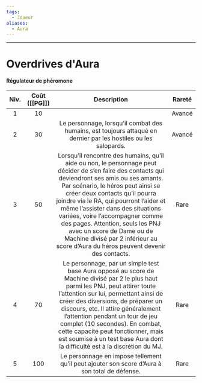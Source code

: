 ```yaml
---
tags:
  - Joueur
aliases:
  - Aura
---
```

___
# Overdrives d'Aura
**Régulateur de phéromone**

| Niv. | Coût ([[PG]]) |                                                                                                                                                                                                                                           Description                                                                                                                                                                                                                                           | Rareté |
| :--: | :-----------: | :---------------------------------------------------------------------------------------------------------------------------------------------------------------------------------------------------------------------------------------------------------------------------------------------------------------------------------------------------------------------------------------------------------------------------------------------------------------------------------------------: | :----: |
|  1   |      10       |                                                                                                                                                                                                                                                                                                                                                                                                                                                                                                 | Avancé |
|  2   |      30       |                                                                                                                                                                                         Le personnage, lorsqu’il combat des humains, est toujours attaqué en dernier par les hostiles ou les salopards.                                                                                                                                                                                         | Avancé |
|  3   |      50       | Lorsqu’il rencontre des humains, qu’il aide ou non, le personnage peut décider de s’en faire des contacts qui deviendront ses amis ou ses amants. Par scénario, le héros peut ainsi se créer deux contacts qu’il pourra joindre via le RA, qui pourront l’aider et même l’assister dans des situations variées, voire l’accompagner comme des pages. Attention, seuls les PNJ avec un score de Dame ou de Machine divisé par 2 inférieur au score d’Aura du héros peuvent devenir des contacts. |  Rare  |
|  4   |      70       |                         Le personnage, par un simple test base Aura opposé au score de Machine divisé par 2 le plus haut parmi les PNJ, peut attirer toute l’attention sur lui, permettant ainsi de créer des diversions, de préparer un discours, etc. Il attire généralement l’attention pendant un tour de jeu complet (10 secondes). En combat, cette capacité peut fonctionner, mais est soumise à un test base Aura dont la difficulté est à la discrétion du MJ.                         |  Rare  |
|  5   |      100      |                                                                                                                                                                                                  Le personnage en impose tellement qu’il peut ajouter son score d’Aura à son total de défense.                                                                                                                                                                                                  |  Rare  |
